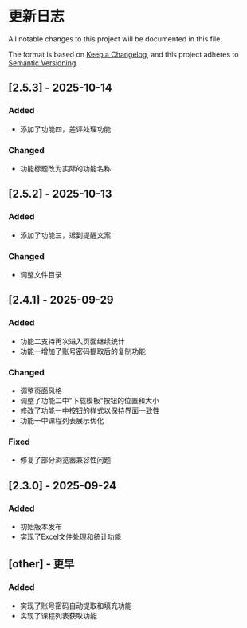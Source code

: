 # 更新日志

All notable changes to this project will be documented in this file.

The format is based on [Keep a Changelog](https://keepachangelog.com/en/1.0.0/),
and this project adheres to [Semantic Versioning](https://semver.org/spec/v2.0.0.html).

## [2.5.3] - 2025-10-14

### Added
- 添加了功能四，差评处理功能

### Changed
- 功能标题改为实际的功能名称

## [2.5.2] - 2025-10-13

### Added
- 添加了功能三，迟到提醒文案

### Changed
- 调整文件目录

## [2.4.1] - 2025-09-29

### Added
- 功能二支持再次进入页面继续统计
- 功能一增加了账号密码提取后的复制功能

### Changed
- 调整页面风格
- 调整了功能二中"下载模板"按钮的位置和大小
- 修改了功能一中按钮的样式以保持界面一致性
- 功能一中课程列表展示优化

### Fixed
- 修复了部分浏览器兼容性问题

## [2.3.0] - 2025-09-24 

### Added
- 初始版本发布
- 实现了Excel文件处理和统计功能

## [other] - 更早

### Added
- 实现了账号密码自动提取和填充功能
- 实现了课程列表获取功能
